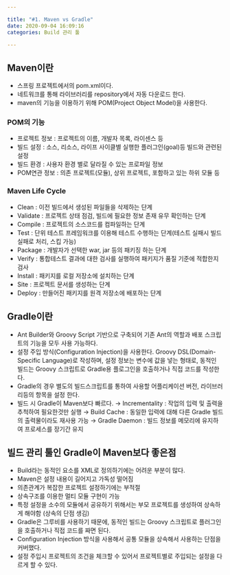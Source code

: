 ```yaml
---

title: "#1. Maven vs Gradle"
date: 2020-09-04 16:09:16
categories: Build 관리 툴

---
```


## Maven이란

- 스프링 프로젝트에서의 pom.xml이다.
- 네트워크를 통해 라이브러리를 repository에서 자동 다운로드 한다.
- maven의 기능을 이용하기 위해 POM(Project Object Model)을 사용한다.

### POM의 기능
- 프로젝트 정보 : 프로젝트의 이름, 개발자 목록, 라이센스 등
- 빌드 설정 : 소스, 리소스, 라이프 사이클별 실행한 플러그인(goal)등 빌드와 관련된 설정
- 빌드 환경 : 사용자 환경 별로 달라질 수 있는 프로파일 정보
- POM연관 정보 : 의존 프로젝트(모듈), 상위 프로젝트, 포함하고 있는 하위 모듈 등

### Maven Life Cycle
- Clean : 이전 빌드에서 생성된 파일들을 삭제하는 단계
- Validate : 프로젝트 상태 점검, 빌드에 필요한 정보 존재 유무 확인하는 단계
- Compile : 프로젝트의 소스코드를 컴파일하는 단계
- Test : 단위 테스트 프레임워크를 이용해 테스트 수행하는 단계(테스트 실패시 빌드 실패로 처리, 스킵 가능)
- Package : 개발자가 선택한 war, jar 등의 패키징 하는 단계
- Verify : 통합테스트 결과에 대한 검사를 실행하여 패키지가 품질 기준에 적합한지 검사
- Install : 패키지를 로컬 저장소에 설치하는 단계
- Site : 프로젝트 문서를 생성하는 단계
- Deploy : 만들어진 패키지를 원격 저장소에 배포하는 단계


## Gradle이란

- Ant Builder와 Groovy Script 기반으로 구축되어 기존 Ant의 역할과 배포 스크립트의 기능을 모두 사용 가능하다.
- 설정 주입 방식(Configuration Injection)을 사용한다.
Groovy DSL(Domain-Specific Language)로 작성하며, 설정 정보는 변수에 값을 넣는 형태로, 동적인 빌드는 Groovy 스크립트로 Gradle용 플로그인을 호출하거나 직접 코드를 작성한다.
- Gradle의 경우 별도의 빌드스크립트를 통하여 사용할 어플리케이션 버전, 라이브러리등의 항목을 설정 한다.
- 빌드 시 Gradle이 Maven보다 빠르다.
→ Incrementality : 작업의 입력 및 출력을 추척하여 필요한것만 실행
→ Build Cache : 동일한 입력에 대해 다른 Gradle 빌드의 출력물이라도 재사용 가능
→ Gradle Daemon : 빌드 정보를 메모리에 유지하여 프로세스를 장기간 유지

## 빌드 관리 툴인 Gradle이 Maven보다 좋은점

- Build라는 동적인 요소를 XML로 정의하기에는 어려운 부분이 많다.
- Maven은 설정 내용이 길어지고 가독성 떨어짐
- 의존관계가 복잡한 프로젝트 설정하기에는 부적절
- 상속구조를 이용한 멀티 모듈 구현이 가능
- 특정 설정을 소수의 모듈에서 공유하기 위해서는 부모 프로젝트를 생성하여 상속하게 해야함 (상속의 단점 생김)
- Gradle은 그루비를 사용하기 때문에, 동적인 빌드는 Groovy 스크립트로 플러그인을 호출하거나 직접 코드를 짜면 된다.
- Configuration Injection 방식을 사용해서 공통 모듈을 상속해서 사용하는 단점을 커버했다.
- 설정 주입시 프로젝트의 조건을 체크할 수 있어서 프로젝트별로 주입되는 설정을 다르게 할 수 있다.
